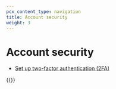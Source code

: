 ```yaml
---
pcx_content_type: navigation
title: Account security
weight: 3
---
```


# Account security

- [Set up two-factor authentication (2FA)](https://support.cloudflare.com/hc/articles/200167906)

{{<directory-listing>}}